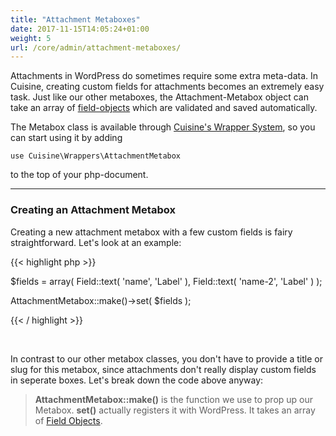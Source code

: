 ```yaml
---
title: "Attachment Metaboxes"
date: 2017-11-15T14:05:24+01:00
weight: 5
url: /core/admin/attachment-metaboxes/
---
```


Attachments in WordPress do sometimes require some extra meta-data. In Cuisine, creating custom fields for attachments becomes an extremely easy task. Just like our other metaboxes, the Attachment-Metabox object can take an array of [field-objects](/fields/using-fields/) which are validated and saved automatically.

The Metabox class is available through [Cuisine's Wrapper System](/getting-started/structure/), so you can start using it by adding

`use Cuisine\Wrappers\AttachmentMetabox`

to the top of your php-document.

---


### Creating an Attachment Metabox

Creating a new attachment metabox with a few custom fields is fairy straightforward. Let's look at an example:

{{< highlight php >}}

$fields = array(
	Field::text( 'name', 'Label' ),
	Field::text( 'name-2', 'Label' )
);

AttachmentMetabox::make()->set( $fields );

{{< / highlight >}}  

<br/>

In contrast to our other metabox classes, you don't have to provide a title or slug for this metabox, since attachments don't really display custom fields in seperate boxes. Let's break down the code above anyway:

>**AttachmentMetabox::make()** is the function we use to prop up our Metabox. **set()** actually registers it with WordPress. It takes an array of [Field Objects](/fields/using-fields/).
